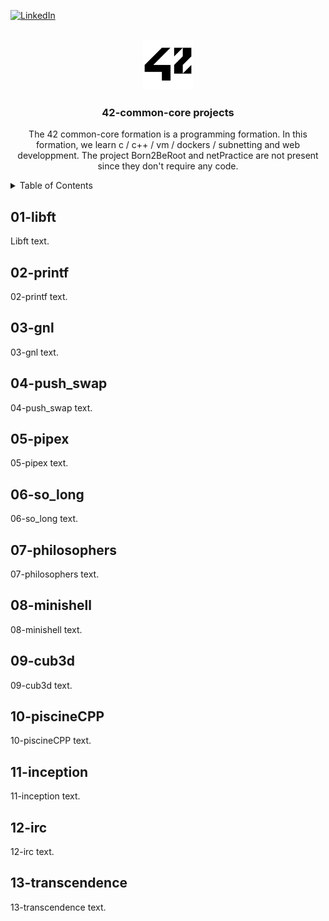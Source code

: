 <div id="top"></div>

[![LinkedIn][linkedin-shield]][linkedin-url]

<!-- PROJECT LOGO -->
<br />
<div align="center">
  <a href="https://github.com/github_username/repo_name">
    <img src="images/42_Logo.svg.png" alt="Logo" width="80" height="80">
  </a>

<h3 align="center">42-common-core projects</h3>

  <p align="center">
    The 42 common-core formation is a programming formation. In this formation, we learn c / c++ / vm / dockers / subnetting and web developpment. The project Born2BeRoot and netPractice are not present since they don't require any code.
  </p>
</div>

<!-- TABLE OF CONTENTS -->
<details>
  <summary>Table of Contents</summary>
  <ol>
    <li>
      <a href="#01-libft">libft</a>
    </li>
    <li>
      <a href="#02-printf">printf</a>
    </li>
    <li>
      <a href="#03-gnl">gnl</a>
    </li>
    <li>
      <a href="#04-push_swap">push_swap</a>
    </li>
    <li>
      <a href="#05-pipex">pipex</a>
    </li>
    <li>
      <a href="#06-so_long">so_long</a>
    </li>
    <li>
      <a href="#07-philosophers">philosophers</a>
    </li>
    <li>
      <a href="#08-minishell">minishell</a>
    </li>
    <li>
      <a href="#09-cub3d">cub3d</a>
    </li>
    <li>
      <a href="#10-piscineCPP">piscineCPP</a>
    </li>
    <li>
      <a href="#11-inception">inception</a>
    </li>
    <li>
      <a href="#12-irc">irc</a>
    </li>
    <li>
      <a href="#13-transcendence">transcendence</a>
    </li>
  </ol>
</details>

 <!-- 01-libft -->
## 01-libft
<p>
Libft text.
</p>

<!-- 02-printf -->
## 02-printf
<p>
02-printf text.
</p>

<!-- 03-gnl -->
## 03-gnl
<p>
03-gnl text.
</p>

<!-- 04-push_swap -->
## 04-push_swap
<p>
04-push_swap text.
</p>

<!-- 05-pipex -->
## 05-pipex
<p>
05-pipex text.
</p>

<!-- 06-so_long -->
## 06-so_long
<p>
06-so_long text.
</p>

<!-- 07-philosophers -->
## 07-philosophers
<p>
07-philosophers text.
</p>

<!-- 08-minishell -->
## 08-minishell
<p>
08-minishell text.
</p>

<!-- 09-cub3d -->
## 09-cub3d
<p>
09-cub3d text.
</p>

<!-- 10-piscineCPP -->
## 10-piscineCPP
<p>
10-piscineCPP text.
</p>

<!-- 11-inception -->
## 11-inception
<p>
11-inception text.
</p>

<!-- 12-irc -->
## 12-irc
<p>
12-irc text.
</p>

<!-- 13-transcendence -->
## 13-transcendence
<p>
13-transcendence text.
</p>


<!-- MARKDOWN LINKS & IMAGES -->
<!-- https://www.markdownguide.org/basic-syntax/#reference-style-links -->
[linkedin-shield]: https://img.shields.io/badge/-LinkedIn-black.svg?style=for-the-badge&logo=linkedin&colorB=555
[linkedin-url]: https://www.linkedin.com/in/anthony-guay-75b27421b/
[product-screenshot]: images/screenshot.png
